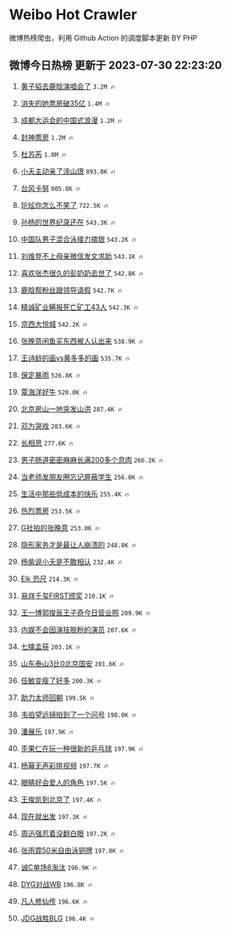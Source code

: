 # Weibo Hot Crawler 



微博热榜爬虫，利用 Github Action 的调度脚本更新 BY PHP 


## 微博今日热榜 更新于 2023-07-30 22:23:20 
1. [黄子韬去鹿晗演唱会了](https://s.weibo.com/weibo?q=%23%E9%BB%84%E5%AD%90%E9%9F%AC%E5%8E%BB%E9%B9%BF%E6%99%97%E6%BC%94%E5%94%B1%E4%BC%9A%E4%BA%86%23&t=31&band_rank=1&Refer=top) `3.2M 🔥` 

1. [消失的她票房破35亿](https://s.weibo.com/weibo?q=%23%E6%B6%88%E5%A4%B1%E7%9A%84%E5%A5%B9%E7%A5%A8%E6%88%BF%E7%A0%B435%E4%BA%BF%23&t=31&band_rank=2&Refer=top) `1.4M 🔥` 

1. [成都大运会的中国式浪漫](https://s.weibo.com/weibo?q=%23%E6%88%90%E9%83%BD%E5%A4%A7%E8%BF%90%E4%BC%9A%E7%9A%84%E4%B8%AD%E5%9B%BD%E5%BC%8F%E6%B5%AA%E6%BC%AB%23&t=31&band_rank=3&Refer=top) `1.2M 🔥` 

1. [封神票房](https://s.weibo.com/weibo?q=%E5%B0%81%E7%A5%9E%E7%A5%A8%E6%88%BF&t=31&band_rank=4&Refer=top) `1.2M 🔥` 

1. [杜苏芮](https://s.weibo.com/weibo?q=%E6%9D%9C%E8%8B%8F%E8%8A%AE&t=31&band_rank=5&Refer=top) `1.0M 🔥` 

1. [小夭主动亲了涂山璟](https://s.weibo.com/weibo?q=%23%E5%B0%8F%E5%A4%AD%E4%B8%BB%E5%8A%A8%E4%BA%B2%E4%BA%86%E6%B6%82%E5%B1%B1%E7%92%9F%23&t=31&band_rank=6&Refer=top) `893.0K 🔥` 

1. [台风卡努](https://s.weibo.com/weibo?q=%E5%8F%B0%E9%A3%8E%E5%8D%A1%E5%8A%AA&t=31&band_rank=7&Refer=top) `805.8K 🔥` 

1. [玱玹你怎么不笑了](https://s.weibo.com/weibo?q=%23%E7%8E%B1%E7%8E%B9%E4%BD%A0%E6%80%8E%E4%B9%88%E4%B8%8D%E7%AC%91%E4%BA%86%23&t=31&band_rank=8&Refer=top) `722.5K 🔥` 

1. [孙杨的世界纪录还在](https://s.weibo.com/weibo?q=%E5%AD%99%E6%9D%A8%E7%9A%84%E4%B8%96%E7%95%8C%E7%BA%AA%E5%BD%95%E8%BF%98%E5%9C%A8&t=31&band_rank=9&Refer=top) `543.3K 🔥` 

1. [中国队男子混合泳接力摘银](https://s.weibo.com/weibo?q=%23%E4%B8%AD%E5%9B%BD%E9%98%9F%E7%94%B7%E5%AD%90%E6%B7%B7%E5%90%88%E6%B3%B3%E6%8E%A5%E5%8A%9B%E6%91%98%E9%93%B6%23&t=31&band_rank=10&Refer=top) `543.2K 🔥` 

1. [刘维登不上母亲微信发文求助](https://s.weibo.com/weibo?q=%23%E5%88%98%E7%BB%B4%E7%99%BB%E4%B8%8D%E4%B8%8A%E6%AF%8D%E4%BA%B2%E5%BE%AE%E4%BF%A1%E5%8F%91%E6%96%87%E6%B1%82%E5%8A%A9%23&t=31&band_rank=11&Refer=top) `543.1K 🔥` 

1. [喜欢张杰很久的彭奶奶去世了](https://s.weibo.com/weibo?q=%23%E5%96%9C%E6%AC%A2%E5%BC%A0%E6%9D%B0%E5%BE%88%E4%B9%85%E7%9A%84%E5%BD%AD%E5%A5%B6%E5%A5%B6%E5%8E%BB%E4%B8%96%E4%BA%86%23&t=31&band_rank=12&Refer=top) `542.8K 🔥` 

1. [鹿晗帮粉丝跟领导请假](https://s.weibo.com/weibo?q=%23%E9%B9%BF%E6%99%97%E5%B8%AE%E7%B2%89%E4%B8%9D%E8%B7%9F%E9%A2%86%E5%AF%BC%E8%AF%B7%E5%81%87%23&t=31&band_rank=13&Refer=top) `542.7K 🔥` 

1. [精诚矿业瞒报死亡矿工43人](https://s.weibo.com/weibo?q=%23%E7%B2%BE%E8%AF%9A%E7%9F%BF%E4%B8%9A%E7%9E%92%E6%8A%A5%E6%AD%BB%E4%BA%A1%E7%9F%BF%E5%B7%A543%E4%BA%BA%23&t=31&band_rank=14&Refer=top) `542.3K 🔥` 

1. [京西大悦城](https://s.weibo.com/weibo?q=%E4%BA%AC%E8%A5%BF%E5%A4%A7%E6%82%A6%E5%9F%8E&t=31&band_rank=15&Refer=top) `542.2K 🔥` 

1. [张晚意闲鱼买东西被人认出来](https://s.weibo.com/weibo?q=%23%E5%BC%A0%E6%99%9A%E6%84%8F%E9%97%B2%E9%B1%BC%E4%B9%B0%E4%B8%9C%E8%A5%BF%E8%A2%AB%E4%BA%BA%E8%AE%A4%E5%87%BA%E6%9D%A5%23&t=31&band_rank=16&Refer=top) `538.9K 🔥` 

1. [王诗龄的画vs黄多多的画](https://s.weibo.com/weibo?q=%23%E7%8E%8B%E8%AF%97%E9%BE%84%E7%9A%84%E7%94%BBvs%E9%BB%84%E5%A4%9A%E5%A4%9A%E7%9A%84%E7%94%BB%23&t=31&band_rank=17&Refer=top) `535.7K 🔥` 

1. [保定暴雨](https://s.weibo.com/weibo?q=%E4%BF%9D%E5%AE%9A%E6%9A%B4%E9%9B%A8&t=31&band_rank=18&Refer=top) `526.8K 🔥` 

1. [覃海洋好牛](https://s.weibo.com/weibo?q=%E8%A6%83%E6%B5%B7%E6%B4%8B%E5%A5%BD%E7%89%9B&t=31&band_rank=19&Refer=top) `520.0K 🔥` 

1. [北京房山一地突发山洪](https://s.weibo.com/weibo?q=%23%E5%8C%97%E4%BA%AC%E6%88%BF%E5%B1%B1%E4%B8%80%E5%9C%B0%E7%AA%81%E5%8F%91%E5%B1%B1%E6%B4%AA%23&t=31&band_rank=20&Refer=top) `287.4K 🔥` 

1. [邓为哭戏](https://s.weibo.com/weibo?q=%E9%82%93%E4%B8%BA%E5%93%AD%E6%88%8F&t=31&band_rank=21&Refer=top) `283.6K 🔥` 

1. [长相思](https://s.weibo.com/weibo?q=%E9%95%BF%E7%9B%B8%E6%80%9D&t=31&band_rank=22&Refer=top) `277.6K 🔥` 

1. [男子肠道密密麻麻长满200多个息肉](https://s.weibo.com/weibo?q=%23%E7%94%B7%E5%AD%90%E8%82%A0%E9%81%93%E5%AF%86%E5%AF%86%E9%BA%BB%E9%BA%BB%E9%95%BF%E6%BB%A1200%E5%A4%9A%E4%B8%AA%E6%81%AF%E8%82%89%23&t=31&band_rank=23&Refer=top) `266.2K 🔥` 

1. [当老师发朋友圈忘记屏蔽学生](https://s.weibo.com/weibo?q=%23%E5%BD%93%E8%80%81%E5%B8%88%E5%8F%91%E6%9C%8B%E5%8F%8B%E5%9C%88%E5%BF%98%E8%AE%B0%E5%B1%8F%E8%94%BD%E5%AD%A6%E7%94%9F%23&t=31&band_rank=24&Refer=top) `256.0K 🔥` 

1. [生活中那些低成本的快乐](https://s.weibo.com/weibo?q=%23%E7%94%9F%E6%B4%BB%E4%B8%AD%E9%82%A3%E4%BA%9B%E4%BD%8E%E6%88%90%E6%9C%AC%E7%9A%84%E5%BF%AB%E4%B9%90%23&t=31&band_rank=25&Refer=top) `255.4K 🔥` 

1. [热烈票房](https://s.weibo.com/weibo?q=%E7%83%AD%E7%83%88%E7%A5%A8%E6%88%BF&t=31&band_rank=26&Refer=top) `253.5K 🔥` 

1. [G社拍的张晚意](https://s.weibo.com/weibo?q=%23G%E7%A4%BE%E6%8B%8D%E7%9A%84%E5%BC%A0%E6%99%9A%E6%84%8F%23&t=31&band_rank=27&Refer=top) `253.0K 🔥` 

1. [隐形家务才是最让人崩溃的](https://s.weibo.com/weibo?q=%23%E9%9A%90%E5%BD%A2%E5%AE%B6%E5%8A%A1%E6%89%8D%E6%98%AF%E6%9C%80%E8%AE%A9%E4%BA%BA%E5%B4%A9%E6%BA%83%E7%9A%84%23&t=31&band_rank=28&Refer=top) `248.8K 🔥` 

1. [杨紫说小夭是不敢相认](https://s.weibo.com/weibo?q=%23%E6%9D%A8%E7%B4%AB%E8%AF%B4%E5%B0%8F%E5%A4%AD%E6%98%AF%E4%B8%8D%E6%95%A2%E7%9B%B8%E8%AE%A4%23&t=31&band_rank=29&Refer=top) `232.4K 🔥` 

1. [Elk 恐尺](https://s.weibo.com/weibo?q=Elk%20%E6%81%90%E5%B0%BA&t=31&band_rank=30&Refer=top) `214.3K 🔥` 

1. [易烊千玺FIRST颁奖](https://s.weibo.com/weibo?q=%E6%98%93%E7%83%8A%E5%8D%83%E7%8E%BAFIRST%E9%A2%81%E5%A5%96&t=31&band_rank=31&Refer=top) `210.1K 🔥` 

1. [王一博郭俊辰王子奇今日营业照](https://s.weibo.com/weibo?q=%23%E7%8E%8B%E4%B8%80%E5%8D%9A%E9%83%AD%E4%BF%8A%E8%BE%B0%E7%8E%8B%E5%AD%90%E5%A5%87%E4%BB%8A%E6%97%A5%E8%90%A5%E4%B8%9A%E7%85%A7%23&t=31&band_rank=32&Refer=top) `209.9K 🔥` 

1. [内娱不会因演技脱粉的演员](https://s.weibo.com/weibo?q=%23%E5%86%85%E5%A8%B1%E4%B8%8D%E4%BC%9A%E5%9B%A0%E6%BC%94%E6%8A%80%E8%84%B1%E7%B2%89%E7%9A%84%E6%BC%94%E5%91%98%23&t=31&band_rank=33&Refer=top) `207.6K 🔥` 

1. [七擒孟获](https://s.weibo.com/weibo?q=%E4%B8%83%E6%93%92%E5%AD%9F%E8%8E%B7&t=31&band_rank=34&Refer=top) `203.1K 🔥` 

1. [山东泰山3比0北京国安](https://s.weibo.com/weibo?q=%23%E5%B1%B1%E4%B8%9C%E6%B3%B0%E5%B1%B13%E6%AF%940%E5%8C%97%E4%BA%AC%E5%9B%BD%E5%AE%89%23&t=31&band_rank=35&Refer=top) `201.6K 🔥` 

1. [任敏变瘦了好多](https://s.weibo.com/weibo?q=%23%E4%BB%BB%E6%95%8F%E5%8F%98%E7%98%A6%E4%BA%86%E5%A5%BD%E5%A4%9A%23&t=31&band_rank=36&Refer=top) `200.3K 🔥` 

1. [助力太师回朝](https://s.weibo.com/weibo?q=%E5%8A%A9%E5%8A%9B%E5%A4%AA%E5%B8%88%E5%9B%9E%E6%9C%9D&t=31&band_rank=37&Refer=top) `199.5K 🔥` 

1. [韦伯望远镜拍到了一个问号](https://s.weibo.com/weibo?q=%E9%9F%A6%E4%BC%AF%E6%9C%9B%E8%BF%9C%E9%95%9C%E6%8B%8D%E5%88%B0%E4%BA%86%E4%B8%80%E4%B8%AA%E9%97%AE%E5%8F%B7&t=31&band_rank=38&Refer=top) `198.0K 🔥` 

1. [潘展乐](https://s.weibo.com/weibo?q=%E6%BD%98%E5%B1%95%E4%B9%90&t=31&band_rank=39&Refer=top) `197.9K 🔥` 

1. [歪果仁在玩一种很新的乒乓球](https://s.weibo.com/weibo?q=%23%E6%AD%AA%E6%9E%9C%E4%BB%81%E5%9C%A8%E7%8E%A9%E4%B8%80%E7%A7%8D%E5%BE%88%E6%96%B0%E7%9A%84%E4%B9%92%E4%B9%93%E7%90%83%23&t=31&band_rank=40&Refer=top) `197.9K 🔥` 

1. [杨幂无声彩排视频](https://s.weibo.com/weibo?q=%23%E6%9D%A8%E5%B9%82%E6%97%A0%E5%A3%B0%E5%BD%A9%E6%8E%92%E8%A7%86%E9%A2%91%23&t=31&band_rank=41&Refer=top) `197.7K 🔥` 

1. [眼睛好会爱人的角色](https://s.weibo.com/weibo?q=%23%E7%9C%BC%E7%9D%9B%E5%A5%BD%E4%BC%9A%E7%88%B1%E4%BA%BA%E7%9A%84%E8%A7%92%E8%89%B2%23&t=31&band_rank=42&Refer=top) `197.5K 🔥` 

1. [王俊凯到北京了](https://s.weibo.com/weibo?q=%23%E7%8E%8B%E4%BF%8A%E5%87%AF%E5%88%B0%E5%8C%97%E4%BA%AC%E4%BA%86%23&t=31&band_rank=43&Refer=top) `197.4K 🔥` 

1. [现在就出发](https://s.weibo.com/weibo?q=%E7%8E%B0%E5%9C%A8%E5%B0%B1%E5%87%BA%E5%8F%91&t=31&band_rank=44&Refer=top) `197.3K 🔥` 

1. [周迅强忍着没翻白眼](https://s.weibo.com/weibo?q=%23%E5%91%A8%E8%BF%85%E5%BC%BA%E5%BF%8D%E7%9D%80%E6%B2%A1%E7%BF%BB%E7%99%BD%E7%9C%BC%23&t=31&band_rank=45&Refer=top) `197.2K 🔥` 

1. [张雨霏50米自由泳铜牌](https://s.weibo.com/weibo?q=%23%E5%BC%A0%E9%9B%A8%E9%9C%8F50%E7%B1%B3%E8%87%AA%E7%94%B1%E6%B3%B3%E9%93%9C%E7%89%8C%23&t=31&band_rank=46&Refer=top) `197.0K 🔥` 

1. [诚C单场8淘汰](https://s.weibo.com/weibo?q=%23%E8%AF%9AC%E5%8D%95%E5%9C%BA8%E6%B7%98%E6%B1%B0%23&t=31&band_rank=47&Refer=top) `196.9K 🔥` 

1. [DYG对战WB](https://s.weibo.com/weibo?q=%23DYG%E5%AF%B9%E6%88%98WB%23&t=31&band_rank=48&Refer=top) `196.8K 🔥` 

1. [凡人修仙传](https://s.weibo.com/weibo?q=%E5%87%A1%E4%BA%BA%E4%BF%AE%E4%BB%99%E4%BC%A0&t=31&band_rank=49&Refer=top) `196.6K 🔥` 

1. [JDG战胜BLG](https://s.weibo.com/weibo?q=%23JDG%E6%88%98%E8%83%9CBLG%23&t=31&band_rank=50&Refer=top) `196.4K 🔥` 

